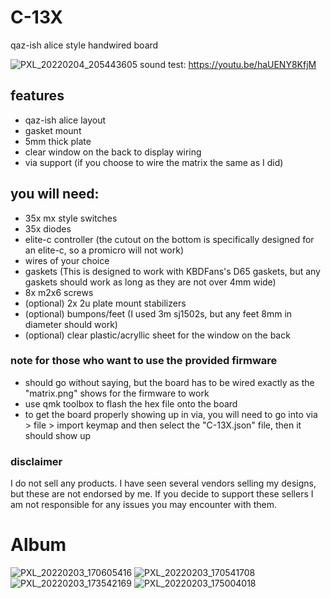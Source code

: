 # C-13X
qaz-ish alice style handwired board

![PXL_20220204_205443605](https://user-images.githubusercontent.com/72298427/152603681-25e74323-60f7-4ff9-90ad-4e881e0b2597.jpg)
sound test: https://youtu.be/haUENY8KfjM

## features
- qaz-ish alice layout
- gasket mount
- 5mm thick plate
- clear window on the back to display wiring
- via support (if you choose to wire the matrix the same as I did)

## you will need:
- 35x mx style switches
- 35x diodes
- elite-c controller (the cutout on the bottom is specifically designed for an elite-c, so a promicro will not work)
- wires of your choice
- gaskets (This is designed to work with KBDFans's D65 gaskets, but any gaskets should work as long as they are not over 4mm wide)
- 8x m2x6 screws
- (optional) 2x 2u plate mount stabilizers
- (optional) bumpons/feet (I used 3m sj1502s, but any feet 8mm in diameter should work)
- (optional) clear plastic/acryllic sheet for the window on the back

### note for those who want to use the provided firmware
- should go without saying, but the board has to be wired exactly as the "matrix.png" shows for the firmware to work
- use qmk toolbox to flash the hex file onto the board
- to get the board properly showing up in via, you will need to go into via > file > import keymap and then select the "C-13X.json" file, then it should show up

### disclaimer
I do not sell any products. I have seen several vendors selling my designs, but these are not endorsed by me. If you decide to support these sellers I am not responsible for any issues you may encounter with them.

# Album

![PXL_20220203_170605416](https://user-images.githubusercontent.com/72298427/152611499-b3a49898-65a2-4c96-9766-b8597629048a.jpg)
![PXL_20220203_170541708](https://user-images.githubusercontent.com/72298427/152611501-e68f51ae-4df0-4d34-a146-f273b1e73f11.jpg)
![PXL_20220203_173542169](https://user-images.githubusercontent.com/72298427/152611480-e83ecd8b-1ea5-4977-aa36-3745ce18c696.jpg)
![PXL_20220203_175004018](https://user-images.githubusercontent.com/72298427/152611497-1de400fa-bd9d-4521-aa89-d0136965a84c.jpg)
